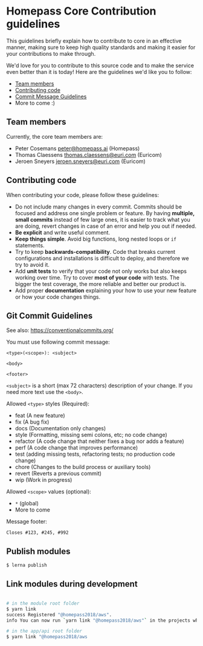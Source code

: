 # Homepass Core Contribution guidelines

This guidelines briefly explain how to contribute to core in an effective manner,
making sure to keep high quality standards and making it easier for your contributions
to make through.

We'd love for you to contribute to this source code and to make the service even better than
it is today! Here are the guidelines we'd like you to follow:

- [Team members](#team)
- [Contributing code](#contributing)
- [Commit Message Guidelines](#commit)
- More to come :)

<a name="team"></a>

## Team members

Currently, the core team members are:

- Peter Cosemans <peter@homepass.ai> (Homepass)
- Thomas Claessens <thomas.claessens@euri.com> (Euricom)
- Jeroen Sneyers <jeroen.sneyers@euri.com> (Euricom)

<a name="contributing"></a>

## Contributing code

When contributing your code, please follow these guidelines:

- Do not include many changes in every commit. Commits should be focused and address one single problem or feature. By
  having **multiple, small commits** instead of few large ones, it is easier to track what you are doing, revert changes
  in case of an error and help you out if needed.
- **Be explicit** and write useful comment.
- **Keep things simple**. Avoid big functions, long nested loops or `if` statements.
- Try to keep **backwards-compatibility**. Code that breaks current configurations and installations is difficult to
  deploy, and therefore we try to avoid it.
- Add **unit tests** to verify that your code not only works but also keeps working over time. Try to cover **most of your code** with tests. The bigger the test coverage, the more reliable and better our product is.
- Add proper **documentation** explaining your how to use your new feature or how your code changes things.

<a name="commit"></a>

## Git Commit Guidelines

See also: <https://conventionalcommits.org/>

You must use following commit message:

```
<type>(<scope>): <subject>

<body>

<footer>
```

`<subject>` is a short (max 72 characters) description of your change. If you need more text use the `<body>`.

Allowed `<type>` styles (Required):

- feat (A new feature)
- fix (A bug fix)
- docs (Documentation only changes)
- style (Formatting, missing semi colons, etc; no code change)
- refactor (A code change that neither fixes a bug nor adds a feature)
- perf (A code change that improves performance)
- test (adding missing tests, refactoring tests; no production code change)
- chore (Changes to the build process or auxiliary tools)
- revert (Reverts a previous commit)
- wip (Work in progress)

Allowed `<scope>` values (optional):

- `*` (global)
- More to come

Message footer:

```
Closes #123, #245, #992
```

## Publish modules

```bash
$ lerna publish
```

## Link modules during development

```bash

# in the module root folder
$ yarn link
success Registered "@homepass2018/aws".
info You can now run `yarn link "@homepass2018/aws"` in the projects where you want to use this package and it will be used instead.

# in the app/api root folder
$ yarn link "@homepass2018/aws
```
